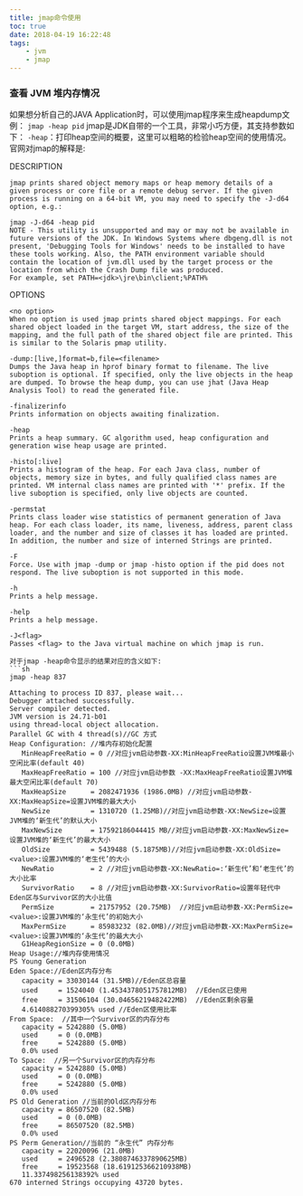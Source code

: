 ```yaml
---
title: jmap命令使用
toc: true
date: 2018-04-19 16:22:48
tags:
    - jvm
    - jmap
---
```


### 查看 JVM 堆内存情况
如果想分析自己的JAVA Application时，可以使用jmap程序来生成heapdump文例：
`jmap -heap pid`
jmap是JDK自带的一个工具，非常小巧方便，其支持参数如下：
    `-heap`：打印heap空间的概要，这里可以粗略的检验heap空间的使用情况。
官网对jmap的解释是:
<!-- more -->
DESCRIPTION
```
jmap prints shared object memory maps or heap memory details of a given process or core file or a remote debug server. If the given process is running on a 64-bit VM, you may need to specify the -J-d64 option, e.g.:

jmap -J-d64 -heap pid
NOTE - This utility is unsupported and may or may not be available in future versions of the JDK. In Windows Systems where dbgeng.dll is not present, 'Debugging Tools for Windows' needs to be installed to have these tools working. Also, the PATH environment variable should contain the location of jvm.dll used by the target process or the location from which the Crash Dump file was produced.
For example, set PATH=<jdk>\jre\bin\client;%PATH%
```

OPTIONS
```
<no option>
When no option is used jmap prints shared object mappings. For each shared object loaded in the target VM, start address, the size of the mapping, and the full path of the shared object file are printed. This is similar to the Solaris pmap utility.

-dump:[live,]format=b,file=<filename>
Dumps the Java heap in hprof binary format to filename. The live suboption is optional. If specified, only the live objects in the heap are dumped. To browse the heap dump, you can use jhat (Java Heap Analysis Tool) to read the generated file.

-finalizerinfo
Prints information on objects awaiting finalization.

-heap
Prints a heap summary. GC algorithm used, heap configuration and generation wise heap usage are printed.

-histo[:live]
Prints a histogram of the heap. For each Java class, number of objects, memory size in bytes, and fully qualified class names are printed. VM internal class names are printed with '*' prefix. If the live suboption is specified, only live objects are counted.

-permstat
Prints class loader wise statistics of permanent generation of Java heap. For each class loader, its name, liveness, address, parent class loader, and the number and size of classes it has loaded are printed. In addition, the number and size of interned Strings are printed.

-F
Force. Use with jmap -dump or jmap -histo option if the pid does not respond. The live suboption is not supported in this mode.

-h
Prints a help message.

-help
Prints a help message.

-J<flag>
Passes <flag> to the Java virtual machine on which jmap is run.

```

```
对于jmap -heap命令显示的结果对应的含义如下:
```sh
jmap -heap 837
```
```properties
Attaching to process ID 837, please wait...
Debugger attached successfully.
Server compiler detected.
JVM version is 24.71-b01
using thread-local object allocation.
Parallel GC with 4 thread(s)//GC 方式
Heap Configuration: //堆内存初始化配置
   MinHeapFreeRatio = 0 //对应jvm启动参数-XX:MinHeapFreeRatio设置JVM堆最小空闲比率(default 40)
   MaxHeapFreeRatio = 100 //对应jvm启动参数 -XX:MaxHeapFreeRatio设置JVM堆最大空闲比率(default 70)
   MaxHeapSize      = 2082471936 (1986.0MB) //对应jvm启动参数-XX:MaxHeapSize=设置JVM堆的最大大小
   NewSize          = 1310720 (1.25MB)//对应jvm启动参数-XX:NewSize=设置JVM堆的‘新生代’的默认大小
   MaxNewSize       = 17592186044415 MB//对应jvm启动参数-XX:MaxNewSize=设置JVM堆的‘新生代’的最大大小
   OldSize          = 5439488 (5.1875MB)//对应jvm启动参数-XX:OldSize=<value>:设置JVM堆的‘老生代’的大小
   NewRatio         = 2 //对应jvm启动参数-XX:NewRatio=:‘新生代’和‘老生代’的大小比率
   SurvivorRatio    = 8 //对应jvm启动参数-XX:SurvivorRatio=设置年轻代中Eden区与Survivor区的大小比值 
   PermSize         = 21757952 (20.75MB)  //对应jvm启动参数-XX:PermSize=<value>:设置JVM堆的‘永生代’的初始大小
   MaxPermSize      = 85983232 (82.0MB)//对应jvm启动参数-XX:MaxPermSize=<value>:设置JVM堆的‘永生代’的最大大小
   G1HeapRegionSize = 0 (0.0MB)
Heap Usage://堆内存使用情况
PS Young Generation
Eden Space://Eden区内存分布
   capacity = 33030144 (31.5MB)//Eden区总容量
   used     = 1524040 (1.4534378051757812MB)  //Eden区已使用
   free     = 31506104 (30.04656219482422MB)  //Eden区剩余容量
   4.614088270399305% used //Eden区使用比率
From Space:  //其中一个Survivor区的内存分布
   capacity = 5242880 (5.0MB)
   used     = 0 (0.0MB)
   free     = 5242880 (5.0MB)
   0.0% used
To Space:  //另一个Survivor区的内存分布
   capacity = 5242880 (5.0MB)
   used     = 0 (0.0MB)
   free     = 5242880 (5.0MB)
   0.0% used
PS Old Generation //当前的Old区内存分布
   capacity = 86507520 (82.5MB)
   used     = 0 (0.0MB)
   free     = 86507520 (82.5MB)
   0.0% used
PS Perm Generation//当前的 “永生代” 内存分布
   capacity = 22020096 (21.0MB)
   used     = 2496528 (2.3808746337890625MB)
   free     = 19523568 (18.619125366210938MB)
   11.337498256138392% used
670 interned Strings occupying 43720 bytes.
```
